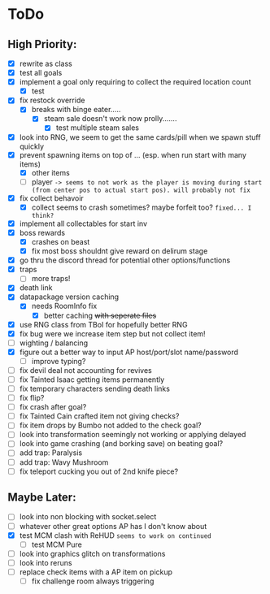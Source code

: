 # ToDo 
## High Priority:
- [x] rewrite as class
- [x] test all goals
- [x] implement a goal only requiring to collect the required location count
  - [x] test
- [x] fix restock override
  - [x] breaks with binge eater.....
    - [x] steam sale doesn't work now prolly.......
      - [x] test multiple steam sales
- [x] look into RNG, we seem to get the same cards/pill when we spawn stuff quickly
- [x] prevent spawning items on top of ... (esp. when run start with many items)
  - [x] other items
  - [ ] player `-> seems to not work as the player is moving during start (from center pos to actual start pos). will probably not fix`
- [x] fix collect behavoir
  - [x] collect seems to crash sometimes? maybe forfeit too? `fixed... I think?`
- [x] implement all collectables for start inv
- [x] boss rewards
  - [x] crashes on beast
  - [x] fix most boss shouldnt give reward on delirum stage
- [x] go thru the discord thread for potential other options/functions
- [x] traps
  - [ ] more traps!
- [x] death link
- [x] datapackage version caching
  - [x] needs RoomInfo fix
    - [x] better caching ~~with seperate files~~
- [x] use RNG class from TBoI for hopefully better RNG
- [x] fix bug were we increase item step but not collect item!
- [ ] wighting / balancing
- [x] figure out a better way to input AP host/port/slot name/password
  - [ ] improve typing?
- [ ] fix devil deal not accounting for revives
- [ ] fix Tainted Isaac getting items permanently 
- [ ] fix temporary characters sending death links
- [ ] fix flip?
- [ ] fix crash after goal?
- [ ] fix Tainted Cain crafted item not giving checks?
- [ ] fix item drops by Bumbo not added to the check goal?
- [ ] look into transformation seemingly not working or applying delayed
- [ ] look into game crashing (and borking save) on beating goal?
- [ ] add trap: Paralysis
- [ ] add trap: Wavy Mushroom
- [ ] fix teleport cucking you out of 2nd knife piece?

## Maybe Later:
- [ ] look into non blocking with socket.select
- [ ] whatever other great options AP has I don't know about
- [x] test MCM clash with ReHUD `seems to work on continued`
  - [ ] test MCM Pure
- [ ] look into graphics glitch on transformations
- [ ] look into reruns
- [ ] replace check items with a AP item on pickup
  - [ ] fix challenge room always triggering